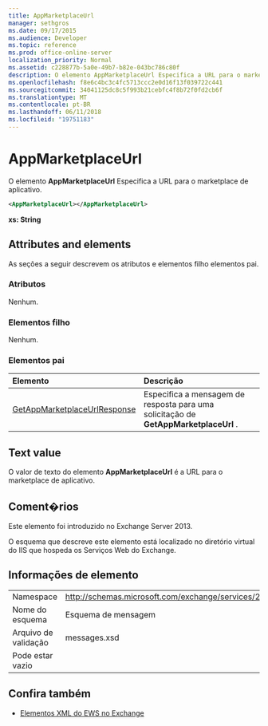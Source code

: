 ```yaml
---
title: AppMarketplaceUrl
manager: sethgros
ms.date: 09/17/2015
ms.audience: Developer
ms.topic: reference
ms.prod: office-online-server
localization_priority: Normal
ms.assetid: c228877b-5a0e-49b7-b82e-043bc786c80f
description: O elemento AppMarketplaceUrl Especifica a URL para o marketplace de aplicativo.
ms.openlocfilehash: f8e6c4bc3c4fc5713ccc2e0d16f13f039722c441
ms.sourcegitcommit: 34041125dc8c5f993b21cebfc4f8b72f0fd2cb6f
ms.translationtype: MT
ms.contentlocale: pt-BR
ms.lasthandoff: 06/11/2018
ms.locfileid: "19751183"
---
```

# <a name="appmarketplaceurl"></a>AppMarketplaceUrl

O elemento **AppMarketplaceUrl** Especifica a URL para o marketplace de aplicativo. 
  
```XML
<AppMarketplaceUrl></AppMarketplaceUrl>
```

 **xs: String**
## <a name="attributes-and-elements"></a>Attributes and elements

As seções a seguir descrevem os atributos e elementos filho elementos pai.
  
### <a name="attributes"></a>Atributos

Nenhum.
  
### <a name="child-elements"></a>Elementos filho

Nenhum.
  
### <a name="parent-elements"></a>Elementos pai

|**Elemento**|**Descrição**|
|:-----|:-----|
|[GetAppMarketplaceUrlResponse](getappmarketplaceurlresponse.md) <br/> |Especifica a mensagem de resposta para uma solicitação de **GetAppMarketplaceUrl** .  <br/> |
   
## <a name="text-value"></a>Text value

O valor de texto do elemento **AppMarketplaceUrl** é a URL para o marketplace de aplicativo. 
  
## <a name="remarks"></a>Coment�rios

Este elemento foi introduzido no Exchange Server 2013.
  
O esquema que descreve este elemento está localizado no diretório virtual do IIS que hospeda os Serviços Web do Exchange.
  
## <a name="element-information"></a>Informações de elemento

|||
|:-----|:-----|
|Namespace  <br/> |http://schemas.microsoft.com/exchange/services/2006/messages  <br/> |
|Nome do esquema  <br/> |Esquema de mensagem  <br/> |
|Arquivo de validação  <br/> |messages.xsd  <br/> |
|Pode estar vazio  <br/> ||
   
## <a name="see-also"></a>Confira também

- [Elementos XML do EWS no Exchange](ews-xml-elements-in-exchange.md)

